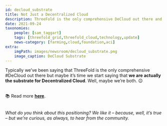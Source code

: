 ```yaml
---
id: decloud_substrate
title: Not Just a Decentralized Cloud
description: ThreeFold is the only comprehensive DeCloud out there and the low-level substrate for all DeClouds.
date: 2021-09-24
taxonomies:
    people: [sam_taggart]
    tags: [threefold_grid,threefold_cloud,technology,update]
    news-category: [farming,cloud,foundation,aci]
extra:
    imgPath: images/newsroom/decloud_substrate.png
    image_caption: DeCloud Substrate
---
```


Typically we’ve been saying that ThreeFold is the only comprehensive #DeCloud out there but maybe it’s time we start saying that **we are actually the substrate for Decentralized Cloud**. Well, maybe we’re both. 😉
<br/>
<br/>

📚 Read more **[here](https://forum.threefold.io/t/threefold-is-the-substrate-for-decloud/1295)**.
<br/>
<br/>

*What do you think about this positioning? We like it – because, well, it’s true – but we’re curious, as always, to hear from the community.*